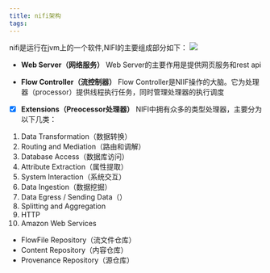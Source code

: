 ```yaml
---
title: nifi架构
tags:
---
```


nifi是运行在jvm上的一个软件,NIFI的主要组成部分如下：
![](https://nifi.apache.org/docs/nifi-docs/html/images/zero-master-node.png)

- **Web Server（网络服务）**
 Web Server的主要作用是提供网页服务和rest api

- **Flow Controller（流控制器）**
 Flow Controller是NIIF操作的大脑。它为处理器（processor）提供线程执行任务，同时管理处理器的执行调度

- [x] **Extensions（Preocessor处理器）**
NIFI中拥有众多的类型处理器，主要分为以下几类：
1. Data Transformation（数据转换）
2. Routing and Mediation（路由和调解）
3. Database Access（数据库访问）
4. Attribute Extraction（属性提取）
5. System Interaction（系统交互）
6. Data Ingestion（数据挖掘）
7. Data Egress / Sending Data（）
8. Splitting and Aggregation
9. HTTP
10. Amazon Web Services

- FlowFile Repository（流文件仓库）
- Content Repository（内容仓库）
- Provenance Repository（源仓库）
